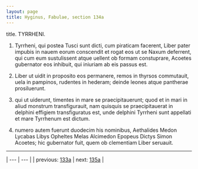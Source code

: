 ```yaml
---
layout: page
title: Hyginus, Fabulae, section 134a
---
```


title. TYRRHENI.



1. Tyrrheni, qui postea Tusci sunt dicti, cum piraticam facerent, Liber pater impubis in nauem eorum conscendit et rogat eos ut se Naxum deferrent, qui cum eum sustulissent atque uellent ob formam constuprare, Acoetes gubernator eos inhibuit, qui iniuriam ab eis passus est.



2. Liber ut uidit in proposito eos permanere, remos in thyrsos commutauit, uela in pampinos, rudentes in hederam; deinde leones atque pantherae prosiluerunt.



3. qui ut uiderunt, timentes in mare se praecipitauerunt; quod et in mari in aliud monstrum transfigurauit, nam quisquis se praecipitauerat in delphini effigiem transfiguratus est, unde delphini Tyrrheni sunt appellati et mare Tyrrhenum est dictum.



4. numero autem fuerunt duodecim his nominibus, Aethalides Medon Lycabas Libys Opheltes Melas Alcimedon Epopeus Dictys Simon Acoetes; hic gubernator fuit, quem ob clementiam Liber seruauit.



---

| --- | --- |
| previous: [133a](../133a/) | next: [135a](../135a/) |